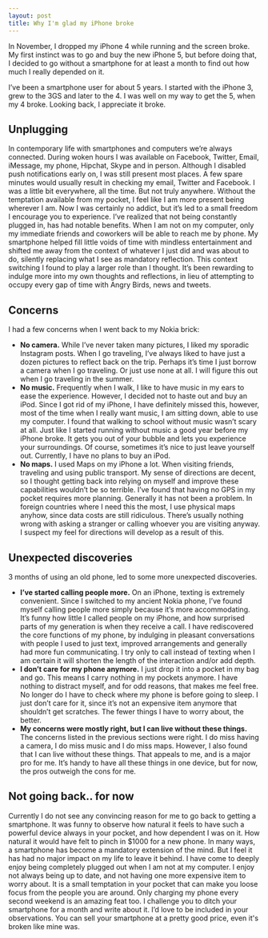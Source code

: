 ```yaml
---
layout: post
title: Why I'm glad my iPhone broke
---
```


<div class="intro"> 
  In November, I dropped my iPhone 4 while running and the
  screen broke. My first instinct was to go and buy the new iPhone 5, but before
  doing that, I decided to go without a smartphone for at least a month to
  find out how much I really depended on it.
</div>

I’ve been a smartphone user for about 5 years. I started with the iPhone 3, grew
to the 3GS and later to the 4. I was well on my way to get the 5, when my 4
broke. Looking back, I appreciate it broke.

## Unplugging

In contemporary life with smartphones and computers we’re always connected.
During woken hours I was available on Facebook, Twitter, Email, iMessage, my phone,
Hipchat, Skype and in person. Although I disabled push notifications early on, I
was still present most places. A few spare minutes would usually result in
checking my email, Twitter and Facebook. I was a little bit everywhere, all the
time. But not truly anywhere. Without the temptation available from my pocket, I
feel like I am more present being wherever I am. Now I was certainly no addict,
but it’s led to a small freedom I encourage you to experience. I’ve realized
that not being constantly plugged in, has had notable benefits. When I am not on
my computer, only my immediate friends and coworkers will be able to reach me by
phone. My smartphone helped fill little voids of time with mindless
entertainment and shifted me away from the context of whatever I just did and
was about to do, silently replacing what I see as mandatory reflection. This
context switching I found to play a larger role than I thought. It’s been
rewarding to indulge more into my own thoughts and reflections, in lieu of
attempting to occupy every gap of time with Angry Birds, news and tweets.

## Concerns

I had a few concerns when I went back to my Nokia brick:

* __No camera.__ While I’ve never taken many pictures, I liked my sporadic
  Instagram posts. When I go traveling, I’ve always liked to have just a dozen
  pictures to reflect back on the trip. Perhaps it’s time I just borrow a camera
  when I go traveling. Or just use none at all. I will figure this out when I go
  traveling in the summer.
* __No music.__ Frequently when I walk, I like to have music in my ears to ease
  the experience. However, I decided not to haste out and buy an iPod. Since I
  got rid of my iPhone, I have definitely missed this, however, most of the time
  when I really want music, I am sitting down, able to use my computer. I found
  that walking to school without music wasn’t scary at all. Just like I started
  running without music a good year before my iPhone broke. It gets you out of
  your bubble and lets you experience your surroundings. Of course, sometimes
  it’s nice  to just leave yourself out. Currently, I have no plans to buy an
  iPod.
* __No maps.__ I used Maps on my iPhone a lot. When visiting friends, traveling
  and using public transport. My sense of directions are decent, so I thought
  getting back into relying on myself and improve these capabilities wouldn’t be
  so terrible. I’ve found that having no GPS in my pocket requires more
  planning. Generally it has not been a problem. In foreign countries where I
  need this the most, I use physical maps anyhow, since data costs are still
  ridiculous. There’s usually nothing wrong with asking a stranger or calling
  whoever you are visiting anyway. I suspect my feel for directions will develop
  as a result of this.

## Unexpected discoveries

3 months of using an old phone, led to some more unexpected discoveries. 

* __I’ve started calling people more.__ On an iPhone, texting is extremely
  convenient. Since I switched to my ancient Nokia phone, I’ve found myself
  calling people more simply because it’s more accommodating. It’s funny how
  little I called people on my iPhone, and how surprised parts of my generation
  is when they receive a call. I have rediscovered the core functions of my
  phone, by indulging in pleasant conversations with people I used to just text,
  improved arrangements and generally had more fun communicating. I try only to
  call instead of texting when I am certain it will shorten the length of the
  interaction and/or add depth.
* __I don’t care for my phone anymore.__ I just drop it into a pocket in my bag
  and go. This means I carry nothing in my pockets anymore. I have nothing to
  distract myself, and for odd reasons, that makes me feel free. No longer do I
  have to check where my phone is before going to sleep. I just don’t care for
  it, since it’s not an expensive item anymore that shouldn’t get scratches. The
  fewer things I have to worry about, the better.
* __My concerns were mostly right, but I can live without these things.__ The
  concerns listed in the previous sections were right. I do miss having a
  camera, I do miss music and I do miss maps. However, I also found that I can
  live without these things. That appeals to me, and is a major pro for me. It’s
  handy to have all these things in one device, but for now, the pros outweigh
  the cons for me.

## Not going back.. for now
  
Currently I do not see any convincing reason for me to go back to getting a
smartphone. It was funny to observe how natural it feels to have such a powerful
device always in your pocket, and how dependent I was on it. How natural it
would have felt to pinch in $1000 for a new phone. In many ways, a smartphone
has become a mandatory extension of the mind. But I feel it has had no major
impact on my life to leave it behind. I have come to deeply enjoy being
completely plugged out when I am not at my computer. I enjoy not always being up
to date, and not having one more expensive item to worry about.  It is a small
temptation in your pocket that can make you loose focus from the people you are
around. Only charging my phone every second weekend is an amazing feat too. I
challenge you to ditch your smartphone for a month and write about it. I’d love
to be included in your observations. You can sell your smartphone at a pretty
good price, even it's broken like mine was.

